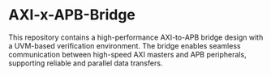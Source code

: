 # AXI-x-APB-Bridge
This repository contains a high-performance AXI-to-APB bridge design with a UVM-based verification environment. The bridge enables seamless communication between high-speed AXI masters and APB peripherals, supporting reliable and parallel data transfers.
